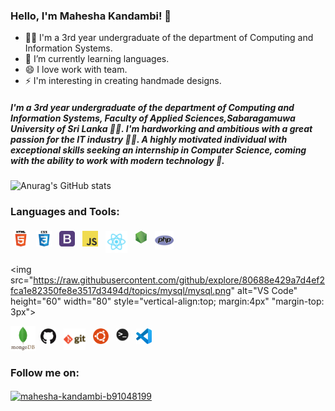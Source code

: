 ### Hello, I'm Mahesha Kandambi! 👋
- 🧑‍💻 I'm a 3rd year undergraduate of the department of Computing and Information Systems.
- 🌱 I’m currently learning languages.
- 😄 I love work with team.
- ⚡ I'm interesting in creating handmade designs.

##### I'm a 3rd year undergraduate of the department of Computing and Information Systems, Faculty of Applied Sciences,Sabaragamuwa University of Sri Lanka 🧑‍🎓.  I'm hardworking and ambitious with a great passion for the IT industry 👩‍💻. A highly motivated individual with exceptional skills seeking an internship in Computer Science, coming with the ability to work with modern technology 👀.


![Anurag's GitHub stats](https://github-readme-stats.vercel.app/api?username=MaheshaKandambi&show_icons=true&theme=algolia)

### Languages and Tools:
<p>

<img src="https://raw.githubusercontent.com/github/explore/80688e429a7d4ef2fca1e82350fe8e3517d3494d/topics/html/html.png" alt="VS Code" height="25" style="vertical-align:top; margin:4px">

<img src="https://raw.githubusercontent.com/github/explore/80688e429a7d4ef2fca1e82350fe8e3517d3494d/topics/css/css.png" alt="VS Code" height="25" style="vertical-align:top; margin:4px">

<img src="https://raw.githubusercontent.com/github/explore/80688e429a7d4ef2fca1e82350fe8e3517d3494d/topics/bootstrap/bootstrap.png" alt="VS Code" height="25" style="vertical-align:top; margin:4px">

<img src="https://raw.githubusercontent.com/github/explore/80688e429a7d4ef2fca1e82350fe8e3517d3494d/topics/javascript/javascript.png" alt="VS Code" height="25" style="vertical-align:top; margin:4px">
  
<img src="https://raw.githubusercontent.com/github/explore/80688e429a7d4ef2fca1e82350fe8e3517d3494d/topics/react/react.png" alt="VS Code" height="35" style="vertical-align:top; margin:4px">

<img height="20" src="https://raw.githubusercontent.com/github/explore/80688e429a7d4ef2fca1e82350fe8e3517d3494d/topics/nodejs/nodejs.png" style="vertical-align:top; margin:4px">

<img src="https://raw.githubusercontent.com/github/explore/80688e429a7d4ef2fca1e82350fe8e3517d3494d/topics/php/php.png" alt="VS Code" height="30" style="vertical-align:top; margin:4px">

<img src="https://raw.githubusercontent.com/github/explore/80688e429a7d4ef2fca1e82350fe8e3517d3494d/topics/mysql/mysql.png" alt="VS Code" height="60" width="80" style="vertical-align:top; margin:4px" "margin-top: 3px">
  
<img src="https://raw.githubusercontent.com/devicons/devicon/master/icons/mongodb/mongodb-original-wordmark.svg" alt="mongodb" width="40" height="40">
  
<img src="https://raw.githubusercontent.com/github/explore/78df643247d429f6cc873026c0622819ad797942/topics/github/github.png" alt="VS Code" height="25" style="vertical-align:top; margin:4px">

<img src="https://raw.githubusercontent.com/github/explore/80688e429a7d4ef2fca1e82350fe8e3517d3494d/topics/git/git.png" alt="VS Code" height="35" style="vertical-align:top; margin:4px">
  

<img src="https://raw.githubusercontent.com/github/explore/80688e429a7d4ef2fca1e82350fe8e3517d3494d/topics/ubuntu/ubuntu.png" alt="VS Code" height="25" style="vertical-align:top; margin:4px">
  
<img height="20" src="https://raw.githubusercontent.com/github/explore/80688e429a7d4ef2fca1e82350fe8e3517d3494d/topics/terminal/terminal.png" style="vertical-align:top; margin:4px">

<img src="https://raw.githubusercontent.com/github/explore/80688e429a7d4ef2fca1e82350fe8e3517d3494d/topics/visual-studio-code/visual-studio-code.png" alt="VS Code" height="25" style="vertical-align:top; margin:4px">
</p>

### Follow me on:
<a href="https://www.linkedin.com/in/mahesha-kandambi/" target="blank"><img align="center" src="https://cdn.jsdelivr.net/npm/simple-icons@3.0.1/icons/linkedin.svg" alt="mahesha-kandambi-b91048199" height="25" /></a>



